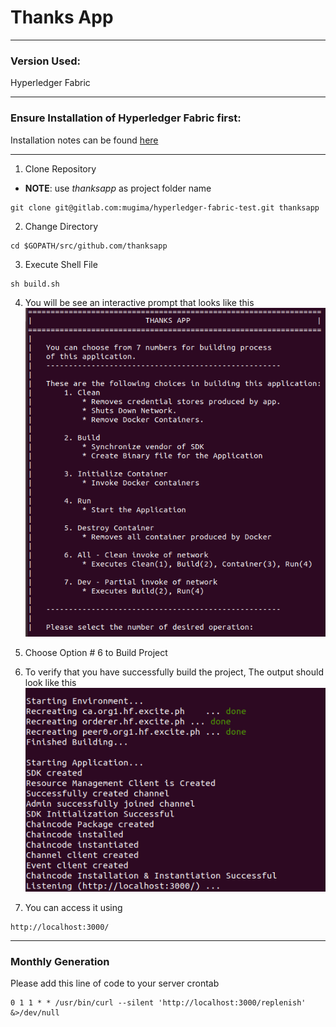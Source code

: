 # Thanks App
---
### Version Used:
Hyperledger Fabric

---

### Ensure Installation of Hyperledger Fabric first:

Installation notes can be found [here](http://hyperledger-fabric.readthedocs.io/en/release-1.1/getting_started.html)

---
1. Clone Repository
- **NOTE**: use *thanksapp* as project folder name

```
git clone git@gitlab.com:mugima/hyperledger-fabric-test.git thanksapp
```

2. Change Directory
```
cd $GOPATH/src/github.com/thanksapp
```

3. Execute Shell File
```
sh build.sh
```

4. You will be see an interactive prompt that looks like this
![](pictures/prompt.png)

5. Choose Option # 6 to Build Project

6. To verify that you have successfully build the project, The output should look like this
![](pictures/image-success.png)

7. You can access it using
```
http://localhost:3000/
```
--------

### Monthly Generation
Please add this line of code to your server crontab
```
0 1 1 * * /usr/bin/curl --silent 'http://localhost:3000/replenish' &>/dev/null
```